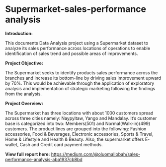 # Supermarket-sales-performance analysis

**Introduction:**

This documents Data Analysis project using a Supermarket dataset to analyze its sales performance across locations of operations to enable identification of sales trend and possible areas of improvements.

**Project Objective:**

The Supermarket seeks to identify products sales performance across the branches and increase its bottom-line by driving sales improvement upward by 70%. This would be achievable through the application of exploratory analysis and implementation of strategic marketing following the findings from the analysis.

**Project Overview:**

The Supermarket has three locations with about 1000 customers spread across three cities namely: Naypyitaw, Yango and Mandalay. It’s customer base is categorized into two: Members(501) and Normal(Walk-in)(499) customers. The product lines are grouped into the following: Fashion accessories, Food & Beverages, Electronic accessories, Sports & Travel, Home & Lifestyle and Health & Beauty. Also, the supermarket offers E-wallet, Cash and Credit card payment methods.

**View full report here:** https://medium.com/@oluomaIlobah/sales-performance-analysis-aba1937cb8bd
